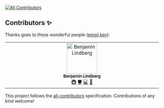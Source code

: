 
<!-- ALL-CONTRIBUTORS-BADGE:START - Do not remove or modify this section -->
[![All Contributors](https://img.shields.io/badge/all_contributors-1-orange.svg?style=flat-square)](#contributors-)
<!-- ALL-CONTRIBUTORS-BADGE:END -->

## Contributors ✨

Thanks goes to these wonderful people ([emoji key](https://allcontributors.org/docs/en/emoji-key)):

<!-- ALL-CONTRIBUTORS-LIST:START - Do not remove or modify this section -->
<!-- prettier-ignore-start -->
<!-- markdownlint-disable -->
<table>
  <tbody>
    <tr>
      <td align="center" valign="top" width="14.28%"><a href="https://github.com/BenjaminLindberg"><img src="https://avatars.githubusercontent.com/u/95551073?v=4?s=100" width="100px;" alt="Benjamin Lindberg"/><br /><sub><b>Benjamin Lindberg</b></sub></a><br /><a href="#infra-BenjaminLindberg" title="Infrastructure (Hosting, Build-Tools, etc)">🚇</a> <a href="#security-BenjaminLindberg" title="Security">🛡️</a> <a href="https://github.com/Enj-Automation/.github/commits?author=BenjaminLindberg" title="Code">💻</a> <a href="https://github.com/Enj-Automation/.github/commits?author=BenjaminLindberg" title="Documentation">📖</a></td>
    </tr>
  </tbody>
</table>

<!-- markdownlint-restore -->
<!-- prettier-ignore-end -->

<!-- ALL-CONTRIBUTORS-LIST:END -->

This project follows the [all-contributors](https://github.com/all-contributors/all-contributors) specification. Contributions of any kind welcome!